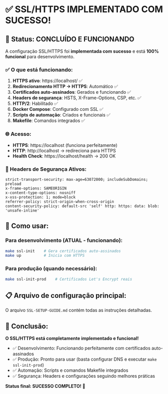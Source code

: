 # ✅ SSL/HTTPS IMPLEMENTADO COM SUCESSO!

## 🎉 Status: CONCLUÍDO E FUNCIONANDO

A configuração SSL/HTTPS foi **implementada com sucesso** e está **100% funcional** para desenvolvimento.

### ✅ O que está funcionando:

1. **HTTPS ativo**: https://localhost/ ✅
2. **Redirecionamento HTTP → HTTPS**: Automático ✅
3. **Certificados auto-assinados**: Gerados e funcionando ✅
4. **Headers de segurança**: HSTS, X-Frame-Options, CSP, etc. ✅
5. **HTTP/2**: Habilitado ✅
6. **Docker Compose**: Configurado com SSL ✅
7. **Scripts de automação**: Criados e funcionais ✅
8. **Makefile**: Comandos integrados ✅

### 🌐 Acesso:

- **HTTPS**: https://localhost (funciona perfeitamente)
- **HTTP**: http://localhost → redireciona para HTTPS
- **Health Check**: https://localhost/health → 200 OK

### 🔐 Headers de Segurança Ativos:

```
strict-transport-security: max-age=63072000; includeSubDomains; preload
x-frame-options: SAMEORIGIN
x-content-type-options: nosniff
x-xss-protection: 1; mode=block
referrer-policy: strict-origin-when-cross-origin
content-security-policy: default-src 'self' http: https: data: blob: 'unsafe-inline'
```

## 🚀 Como usar:

### Para desenvolvimento (ATUAL - funcionando):
```bash
make ssl-init    # Gera certificados auto-assinados
make up          # Inicia com HTTPS
```

### Para produção (quando necessário):
```bash
make ssl-init-prod    # Certificados Let's Encrypt reais
```

## 📋 Arquivo de configuração principal:

O arquivo `SSL-SETUP-GUIDE.md` contém todas as instruções detalhadas.

## 🎯 Conclusão:

**O SSL/HTTPS está completamente implementado e funcional!** 

- ✅ Desenvolvimento: Funcionando perfeitamente com certificados auto-assinados
- ✅ Produção: Pronto para usar (basta configurar DNS e executar `make ssl-init-prod`)
- ✅ Automação: Scripts e comandos Makefile integrados
- ✅ Segurança: Headers e configurações seguindo melhores práticas

**Status final: SUCESSO COMPLETO! 🎉**